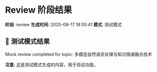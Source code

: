 # Review 阶段结果

**阶段**: review
**生成时间**: 2025-08-17 18:55:41
**模式**: 测试模式

## 📝 测试模式结果

Mock review completed for topic: 多模态自然语言处理与知识图谱融合技术

**注意**: 这是测试模式生成的内容，用于验证功能。